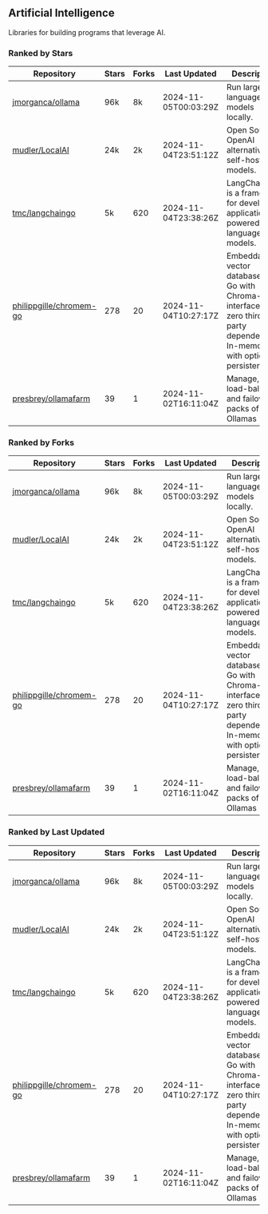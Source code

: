 ## Artificial Intelligence

Libraries for building programs that leverage AI.

### Ranked by Stars

| Repository | Stars | Forks | Last Updated | Description | 
|------------|-------|-------|--------------|-------------|
| [jmorganca/ollama](https://github.com/jmorganca/ollama) | 96k | 8k | 2024-11-05T00:03:29Z |  Run large language models locally. |
| [mudler/LocalAI](https://github.com/mudler/LocalAI) | 24k | 2k | 2024-11-04T23:51:12Z |  Open Source OpenAI alternative, self-host AI models. |
| [tmc/langchaingo](https://github.com/tmc/langchaingo) | 5k | 620 | 2024-11-04T23:38:26Z |  LangChainGo is a framework for developing applications powered by language models. |
| [philippgille/chromem-go](https://github.com/philippgille/chromem-go) | 278 | 20 | 2024-11-04T10:27:17Z |  Embeddable vector database for Go with Chroma-like interface and zero third-party dependencies. In-memory with optional persistence. |
| [presbrey/ollamafarm](https://github.com/presbrey/ollamafarm) | 39 | 1 | 2024-11-02T16:11:04Z |  Manage, load-balance, and failover packs of Ollamas |

### Ranked by Forks

| Repository | Stars | Forks | Last Updated | Description | 
|------------|-------|-------|--------------|-------------|
| [jmorganca/ollama](https://github.com/jmorganca/ollama) | 96k | 8k | 2024-11-05T00:03:29Z |  Run large language models locally. |
| [mudler/LocalAI](https://github.com/mudler/LocalAI) | 24k | 2k | 2024-11-04T23:51:12Z |  Open Source OpenAI alternative, self-host AI models. |
| [tmc/langchaingo](https://github.com/tmc/langchaingo) | 5k | 620 | 2024-11-04T23:38:26Z |  LangChainGo is a framework for developing applications powered by language models. |
| [philippgille/chromem-go](https://github.com/philippgille/chromem-go) | 278 | 20 | 2024-11-04T10:27:17Z |  Embeddable vector database for Go with Chroma-like interface and zero third-party dependencies. In-memory with optional persistence. |
| [presbrey/ollamafarm](https://github.com/presbrey/ollamafarm) | 39 | 1 | 2024-11-02T16:11:04Z |  Manage, load-balance, and failover packs of Ollamas |

### Ranked by Last Updated

| Repository | Stars | Forks | Last Updated | Description | 
|------------|-------|-------|--------------|-------------|
| [jmorganca/ollama](https://github.com/jmorganca/ollama) | 96k | 8k | 2024-11-05T00:03:29Z |  Run large language models locally. |
| [mudler/LocalAI](https://github.com/mudler/LocalAI) | 24k | 2k | 2024-11-04T23:51:12Z |  Open Source OpenAI alternative, self-host AI models. |
| [tmc/langchaingo](https://github.com/tmc/langchaingo) | 5k | 620 | 2024-11-04T23:38:26Z |  LangChainGo is a framework for developing applications powered by language models. |
| [philippgille/chromem-go](https://github.com/philippgille/chromem-go) | 278 | 20 | 2024-11-04T10:27:17Z |  Embeddable vector database for Go with Chroma-like interface and zero third-party dependencies. In-memory with optional persistence. |
| [presbrey/ollamafarm](https://github.com/presbrey/ollamafarm) | 39 | 1 | 2024-11-02T16:11:04Z |  Manage, load-balance, and failover packs of Ollamas |


